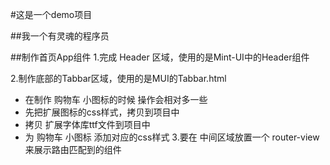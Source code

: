 #这是一个demo项目

##我一个有灵魂的程序员

##制作首页App组件
1.完成 Header 区域，使用的是Mint-UI中的Header组件

2.制作底部的Tabbar区域，使用的是MUI的Tabbar.html
  + 在制作 购物车 小图标的时候 操作会相对多一些
  + 先把扩展图标的css样式，拷贝到项目中
  + 拷贝 扩展字体库ttf文件到项目中
  + 为 购物车 小图标 添加对应的css样式
3.要在 中间区域放置一个 router-view 来展示路由匹配到的组件